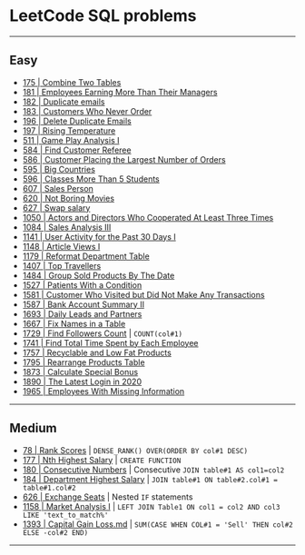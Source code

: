 # LeetCode SQL problems
***

## Easy
- [175 | Combine Two Tables](https://github.com/kyaiooiayk/SQL-Notes/blob/main/LeetCode/files/175%20-%20Combine%20Two%20Tables.md)
- [181 | Employees Earning More Than Their Managers
 ](https://github.com/kyaiooiayk/SQL-Notes/blob/main/LeetCode/files/181%20-%20Employees%20Earning%20More%20Than%20Their%20Managers.md)
- [182 | Duplicate emails](https://github.com/kyaiooiayk/SQL-Notes/blob/main/LeetCode/files/182%20-%20Duplicate%20emails.md)
- [183 | Customers Who Never Order](https://github.com/kyaiooiayk/SQL-Notes/blob/main/LeetCode/files/183%20-%20Customers%20Who%20Never%20Order.md)
- [196 | Delete Duplicate Emails](https://github.com/kyaiooiayk/SQL-Notes/blob/main/LeetCode/files/196%20-%20Delete%20Duplicate%20Emails.md)
- [197 | Rising Temperature](https://github.com/kyaiooiayk/SQL-Notes/blob/main/LeetCode/files/197%20-%20Rising%20Temperature.md)
- [511 | Game Play Analysis I](https://github.com/kyaiooiayk/SQL-Notes/blob/main/LeetCode/files/511%20-%20Game%20Play%20Analysis%20I.md)
- [584 | Find Customer Referee](https://github.com/kyaiooiayk/SQL-Notes/blob/main/LeetCode/files/584%20-%20Find%20Customer%20Referee.md)
- [586 | Customer Placing the Largest Number of Orders](https://github.com/kyaiooiayk/SQL-Notes/blob/main/LeetCode/files/586%20-%20Customer%20Placing%20the%20Largest%20Number%20of%20Orders.md)
- [595 | Big Countries](https://github.com/kyaiooiayk/SQL-Notes/blob/main/LeetCode/files/595%20-%20Big%20Countries.md)
- [596 | Classes More Than 5 Students](https://github.com/kyaiooiayk/SQL-Notes/blob/main/LeetCode/files/596%20-%20%20Classes%20More%20Than%205%20Students.md)
- [607 | Sales Person](https://github.com/kyaiooiayk/SQL-Notes/blob/main/LeetCode/files/607%20-%20Sales%20Person.md)
- [620 | Not Boring Movies](https://github.com/kyaiooiayk/SQL-Notes/blob/main/LeetCode/files/620%20-%20Not%20Boring%20Movies.md)
- [627 | Swap salary](https://github.com/kyaiooiayk/SQL-Notes/blob/main/LeetCode/files/627%20-%20Swap%20Salary.md)
- [1050 | Actors and Directors Who Cooperated At Least Three Times](https://github.com/kyaiooiayk/SQL-Notes/blob/main/LeetCode/files/1050%20-%20Actors%20and%20Directors%20Who%20Cooperated%20At%20Least%20Three%20Times.md)
- [1084 | Sales Analysis III](https://github.com/kyaiooiayk/SQL-Notes/blob/main/LeetCode/files/1084%20-%20Sales%20Analysis%20III.md)
- [1141 | User Activity for the Past 30 Days I](https://github.com/kyaiooiayk/SQL-Notes/blob/main/LeetCode/files/1141%20-%20User%20Activity%20for%20the%20Past%2030%20Days%20I.md)
- [1148 | Article Views I](https://github.com/kyaiooiayk/SQL-Notes/blob/main/LeetCode/files/1148%20-%20Article%20Views%20I.md)
- [1179 | Reformat Department Table](https://github.com/kyaiooiayk/SQL-Notes/blob/main/LeetCode/files/1179%20-%20Reformat%20Department%20Table.md)
- [1407 | Top Travellers](https://github.com/kyaiooiayk/SQL-Notes/blob/main/LeetCode/files/1407%20-%20Top%20Travellers.md)
- [1484 | Group Sold Products By The Date](https://github.com/kyaiooiayk/SQL-Notes/blob/main/LeetCode/files/1484%20-%20Group%20Sold%20Products%20By%20The%20Date.md)
- [1527 | Patients With a Condition](https://github.com/kyaiooiayk/SQL-Notes/blob/main/LeetCode/files/1527%20-%20Patients%20With%20a%20Condition.md)
- [1581 | Customer Who Visited but Did Not Make Any Transactions](https://github.com/kyaiooiayk/SQL-Notes/blob/main/LeetCode/files/1581%20-%20Customer%20Who%20Visited%20but%20Did%20Not%20Make%20Any%20Transactions.md)
- [1587 | Bank Account Summary II](https://github.com/kyaiooiayk/SQL-Notes/blob/main/LeetCode/files/1587%20-%20Bank%20Account%20Summary%20II.md)
- [1693 | Daily Leads and Partners](https://github.com/kyaiooiayk/SQL-Notes/blob/main/LeetCode/files/1693%20-%20Daily%20Leads%20and%20Partners.md)
- [1667 | Fix Names in a Table](https://github.com/kyaiooiayk/SQL-Notes/blob/main/LeetCode/files/1667%20-%20Fix%20Names%20in%20a%20Table.md)
- [1729 | Find Followers Count](https://github.com/kyaiooiayk/SQL-Notes/blob/main/LeetCode/files/1729%20-%20Find%20Followers%20Count.md) | `COUNT(col#1)`
- [1741 | Find Total Time Spent by Each Employee](https://github.com/kyaiooiayk/SQL-Notes/tree/main/LeetCode/files)
- [1757 | Recyclable and Low Fat Products](https://github.com/kyaiooiayk/SQL-Notes/blob/main/LeetCode/files/1757%20-%20Recyclable%20and%20Low%20Fat%20Products.md)
- [1795 | Rearrange Products Table](https://github.com/kyaiooiayk/SQL-Notes/blob/main/LeetCode/files/1795%20-%20Rearrange%20Products%20Table.md)
- [1873 | Calculate Special Bonus](https://github.com/kyaiooiayk/SQL-Notes/blob/main/LeetCode/files/1873%20-%20Calculate%20Special%20Bonus.md)
- [1890 | The Latest Login in 2020](https://github.com/kyaiooiayk/SQL-Notes/blob/main/LeetCode/files/1890%20-%20The%20Latest%20Login%20in%202020.md)
- [1965 | Employees With Missing Information](https://github.com/kyaiooiayk/SQL-Notes/blob/main/LeetCode/files/1965%20-%20Employees%20With%20Missing%20Information.md)
***

## Medium
- [78 | Rank Scores](https://github.com/kyaiooiayk/SQL-Notes/blob/main/LeetCode/files/78%20-%20Rank%20Scores.md) | `DENSE_RANK() OVER(ORDER BY col#1 DESC)`
- [177 | Nth Highest Salary](https://github.com/kyaiooiayk/SQL-Notes/blob/main/LeetCode/files/177%20-%20Nth%20Highest%20Salary.md) | `CREATE FUNCTION`
- [180 | Consecutive Numbers](https://github.com/kyaiooiayk/SQL-Notes/blob/main/LeetCode/files/180%20-%20Consecutive%20Numbers.md) | Consecutive `JOIN table#1 AS col1=col2`
- [184 | Department Highest Salary](https://github.com/kyaiooiayk/SQL-Notes/blob/main/LeetCode/files/184%20-%20Department%20Highest%20Salary.md) | 
`JOIN table#1 ON table#2.col#1 = table#1.col#2`
- [626 | Exchange Seats](https://github.com/kyaiooiayk/SQL-Notes/blob/main/LeetCode/files/626%20-%20Exchange%20Seats.md) | Nested `IF` statements
- [1158 | Market Analysis I](https://github.com/kyaiooiayk/SQL-Notes/blob/main/LeetCode/files/1158%20-%20Market%20Analysis%20I.md) | `LEFT JOIN Table1 ON col1 = col2 AND col3 LIKE 'text_to_match%'`
- [1393 | Capital Gain Loss.md](https://github.com/kyaiooiayk/SQL-Notes/blob/main/LeetCode/files/1393%20-%20Capital%20Gain%20Loss.md) | `SUM(CASE WHEN COL#1 = 'Sell' THEN col#2 ELSE -col#2 END)`
***
